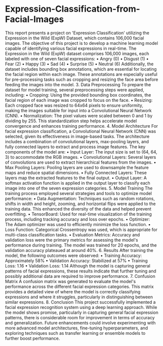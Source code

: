 # Expression-Classification-from-Facial-Images
This report presents a project on 'Expression Classification' utilizing the Expression in the Wild (ExpW) Dataset, which contains 106,000 facial images. The objective of this project is to develop a machine learning model capable of identifying various facial expressions in real-time.
The Expression in the Wild (ExpW) dataset comprises 106,000 images, each labeled with one of seven facial expressions:
•	Angry (0)
•	Disgust (1)
•	Fear (2)
•	Happy (3)
•	Sad (4)
•	Surprise (5)
•	Neutral (6)
Additionally, the dataset includes bounding box annotations, which are essential for locating the facial region within each image. These annotations are especially useful for pre-processing tasks such as cropping and resizing the face area before feeding the images into the model.
3. Data Preprocessing
To prepare the dataset for model training, several preprocessing steps were applied, including:
•	Cropping: Using the provided bounding box coordinates, the facial region of each image was cropped to focus on the face.
•	Resizing: Each cropped face was resized to 64x64 pixels to ensure uniformity, making the images suitable for input into a Convolutional Neural Network (CNN).
•	Normalization: The pixel values were scaled between 0 and 1 by dividing by 255. This standardization step helps accelerate model convergence and enhances training performance.
4. Model Architecture
For facial expression classification, a Convolutional Neural Network (CNN) was selected, given its effectiveness in image-based tasks. The architecture includes a combination of convolutional layers, max-pooling layers, and fully connected layers to extract and process image features.
The key components of the model are:
•	Input Layer: The input size is set to (64, 64, 3) to accommodate the RGB images.
•	Convolutional Layers: Several layers of convolutions are used to extract hierarchical features from the images.
•	Max Pooling Layers: Pooling layers are used to downsample the feature maps and reduce spatial dimensions.
•	Fully Connected Layers: These layers map the extracted features to the final output.
•	Output Layer: A softmax activation function is applied in the output layer to classify each image into one of the seven expression categories.
5. Model Training
The training process employed several strategies and tools to optimize model performance:
•	Data Augmentation: Techniques such as random rotations, shifts in width and height, zooming, and horizontal flips were applied to the training data. This enhanced the diversity of the data and helped prevent overfitting.
•	TensorBoard: Used for real-time visualization of the training process, including tracking accuracy and loss over epochs.
•	Optimizer: The Adam optimizer was used to efficiently minimize the loss function.
•	Loss Function: Categorical Crossentropy was used, which is appropriate for multi-class classification tasks.
•	Evaluation Metrics: Accuracy and validation loss were the primary metrics for assessing the model's performance during training.
The model was trained for 20 epochs, and the validation accuracy plateaued at around 40%.
6. Results
After training the model, the following outcomes were observed:
•	Training Accuracy: Approximately 58%
•	Validation Accuracy: Stabilized at 57%
•	Training Loss: 1.16
•	Validation Loss: 1.14
Although the model is capturing general patterns of facial expressions, these results indicate that further tuning and possibly additional data are required to improve performance.
7. Confusion Matrix
A confusion matrix was generated to evaluate the model's performance across the different facial expression categories. This matrix provides a detailed view of where the model is correctly classifying expressions and where it struggles, particularly in distinguishing between similar expressions.
8. Conclusion
This project successfully implemented a facial expression recognition system using a deep learning approach. While the model shows promise, particularly in capturing general facial expression patterns, there is considerable room for improvement in terms of accuracy and generalization. Future enhancements could involve experimenting with more advanced model architectures, fine-tuning hyperparameters, and exploring techniques such as transfer learning or ensemble models to further boost performance.
